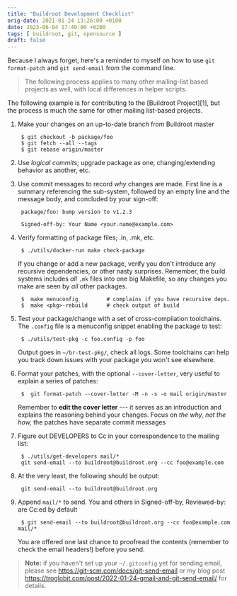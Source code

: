 ```yaml
---
title: "Buildroot Development Checklist"
orig-date: 2021-01-24 13:26:00 +0100
date: 2023-06-04 17:49:00 +0200
tags: [ buildroot, git, opensource ]
draft: false
---
```


Because I always forget, here's a reminder to myself on how to use `git
format-patch` and `git send-email` from the command line.

> The following process applies to many other mailing-list based
> projects as well, with local differences in helper scripts.

<!--more-->

The following example is for contributing to the [Buildroot Project][1],
but the process is much the same for other mailing list-based projects.

1. Make your changes on an up-to-date branch from Buildroot master

        $ git checkout -b package/foo
        $ git fetch --all --tags
        $ git rebase origin/master

2. Use *logical commits*; upgrade package as one, changing/extending
   behavior as another, etc.

3. Use commit messages to record *why* changes are made.  First line is
   a summary referencing the sub-system, followed by an empty line and
   the message body, and concluded by your sign-off:
   
        package/foo: bump version to v1.2.3

        Signed-off-by: Your Name <your.name@example.com>

4. Verify formatting of package files; .in, .mk, etc.

        $ ./utils/docker-run make check-package

   If you change or add a new package, verify you don't introduce any
   recursive dependencies, or other nasty surprises.  Remember, the
   build systems includes *all* `.mk` files into one big Makefile, so
   any changes you make are seen by *all* other packages.

        $  make menuconfig         # complains if you have recursive deps.
        $  make <pkg>-rebuild      # check output of build

5. Test your package/change with a set of cross-compilation toolchains.
   The `.config` file is a menuconfig snippet enabling the package to
   test:

        $ ./utils/test-pkg -c foo.config -p foo

   Output goes in `~/br-test-pkg/`, check all logs.  Some toolchains
   can help you track down issues with your package you won't see
   elsewhere.

6. Format your patches, with the optional `--cover-letter`, very useful
   to explain a series of patches:

        $  git format-patch --cover-letter -M -n -s -o mail origin/master

   Remember to **edit the cover letter** --- it serves as an
   introduction and explains the reasoning behind your changes.  Focus
   on *the why, not the how,* the patches have separate commit messages

7. Figure out DEVELOPERS to Cc in your correspondence to the mailing list:

        $ ./utils/get-developers mail/*
        git send-email --to buildroot@buildroot.org --cc foo@example.com

8. At the very least, the following should be output:

        git send-email --to buildroot@buildroot.org
		
9. Append `mail/*` to send.  You and others in Signed-off-by,
   Reviewed-by: are Cc:ed by default

        $ git send-email --to buildroot@buildroot.org --cc foo@example.com mail/*
		
   You are offered one last chance to proofread the contents (remember
   to check the email headers!) before you send.

> **Note:** if you haven't set up your `~/.gitconfig` yet for sending
> email, please see https://git-scm.com/docs/git-send-email or my blog
> post https://troglobit.com/post/2022-01-24-gmail-and-git-send-email/
> for details.
